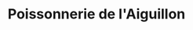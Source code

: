 ---
title: "Poissonnerie de l'Aiguillon"
url: /arcachon/poissonnerie-de-laiguillon/
shop: fruits de mer
---
